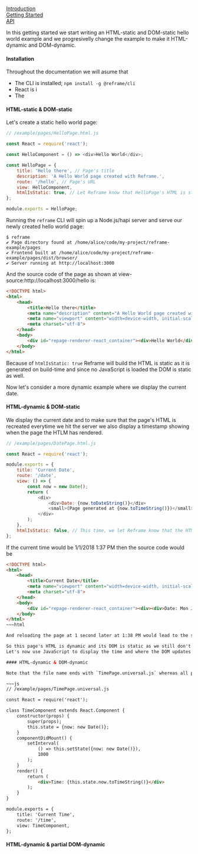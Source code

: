 <!---






    WARNING, READ THIS.
    This is a computed file. Do not edit.
    Edit `/docs/getting-started.template.md` instead.












    WARNING, READ THIS.
    This is a computed file. Do not edit.
    Edit `/docs/getting-started.template.md` instead.












    WARNING, READ THIS.
    This is a computed file. Do not edit.
    Edit `/docs/getting-started.template.md` instead.












    WARNING, READ THIS.
    This is a computed file. Do not edit.
    Edit `/docs/getting-started.template.md` instead.












    WARNING, READ THIS.
    This is a computed file. Do not edit.
    Edit `/docs/getting-started.template.md` instead.






-->
[Introduction](/../../)<br/>
[Getting Started](/docs/getting-started.md)<br/>
[API](/docs/api.md)

In this getting started
we start writing an HTML-static and DOM-static hello world example and we progresivelly change the example to make it HTML-dynamic and DOM-dynamic.

#### Installation

Throughout the documentation we will asume that
 - The CLI is installed; `npm install -g @reframe/cli`
 - React is i
 - The 

#### HTML-static & DOM-static

Let's create a static hello world page:

~~~js
// /example/pages/HelloPage.html.js

const React = require('react');

const HelloComponent = () => <div>Hello World</div>;

const HelloPage = {
    title: 'Hello there', // Page's title
    description: 'A Hello World page created with Reframe.',
    route: '/hello', // Page's URL
    view: HelloComponent,
    htmlIsStatic: true, // Let Reframe know that HelloPage's HTML is static.
};

module.exports = HelloPage;
~~~

Running the `reframe` CLI will spin up a Node.js/hapi server and serve our newly created hello world page:

~~~shell
$ reframe
✔ Page directory found at /home/alice/code/my-project/reframe-example/pages
✔ Frontend built at /home/alice/code/my-project/reframe-example/pages/dist/browser/
✔ Server running at http://localhost:3000
~~~

And the source code of the page as shown at view-source:http://localhost:3000/hello is:

~~~html
<!DOCTYPE html>
<html>
    <head>
        <title>Hello there</title>
        <meta name="description" content="A Hello World page created with Reframe.">
        <meta name="viewport" content="width=device-width, initial-scale=1, maximum-scale=1">
        <meta charset="utf-8">
    </head>
    <body>
        <div id="repage-renderer-react_container"><div>Hello World</div></div>
    </body>
</html>
~~~

Because of `htmlIsStatic: true` Reframe will build the HTML is static as it is generated on build-time
and since no JavaScript is loaded the DOM is static as well.

Now let's consider a more dynamic example where we display the current date.

#### HTML-dynamic & DOM-static

We display the current date and to make sure that the page's HTML is recreated everytime we hit the server we also display a timestamp showing when the page the HTLM has rendered.

~~~js
// /example/pages/DatePage.html.js

const React = require('react');

module.exports = {
    title: 'Current Date',
    route: '/date',
    view: () => {
        const now = new Date();
        return (
            <div>
                <div>Date: {now.toDateString()}</div>
                <small>(Page generated at {now.toTimeString()})</small>
            </div>
        );
    },
    htmlIsStatic: false, // This time, we let Reframe know that the HTML is not static
};
~~~

If the current time would be 1/1/2018 1:37 PM then the source code would be

~~~html
<!DOCTYPE html>
<html>
    <head>
        <title>Current Date</title>
        <meta name="viewport" content="width=device-width, initial-scale=1, maximum-scale=1">
        <meta charset="utf-8">
    </head>
    <body>
        <div id="repage-renderer-react_container"><div><div>Date: Mon Jan 01 2018</div><small>(Page generated at 13:37:00 GMT+0100 (CET))</small></div></div>
    </body>
</html>
~~~html

And reloading the page at 1 second later at 1:38 PM would lead to the same HTML with the exception that `Page generated at 13:37:00` is replaced with `Page generated at 13:38:00` showing that the HTML has been rerendered.

So this page's HTML is dynamic and its DOM is static as we still don't load any JavaScript.
Let's now use JavaScript to display the time and where the DOM updates every second in order to always show the current time.

#### HTML-dynamic & DOM-dynamic

Note that the file name ends with `TimePage.universal.js` whereas all previous filenames ended with `.html.js`.

~~~js
// /example/pages/TimePage.universal.js

const React = require('react');

class TimeComponent extends React.Component {
    constructor(props) {
        super(props);
        this.state = {now: new Date()};
    }
    componentDidMount() {
        setInterval(
            () => this.setState({now: new Date()}),
            1000
        );
    }
    render() {
        return (
            <div>Time: {this.state.now.toTimeString()}</div>
        );
    }
}

module.exports = {
    title: 'Current Time',
    route: '/time',
    view: TimeComponent,
};
~~~

#### HTML-dynamic & partial DOM-dynamic

<!---






    WARNING, READ THIS.
    This is a computed file. Do not edit.
    Edit `/docs/getting-started.template.md` instead.












    WARNING, READ THIS.
    This is a computed file. Do not edit.
    Edit `/docs/getting-started.template.md` instead.












    WARNING, READ THIS.
    This is a computed file. Do not edit.
    Edit `/docs/getting-started.template.md` instead.












    WARNING, READ THIS.
    This is a computed file. Do not edit.
    Edit `/docs/getting-started.template.md` instead.












    WARNING, READ THIS.
    This is a computed file. Do not edit.
    Edit `/docs/getting-started.template.md` instead.






-->
